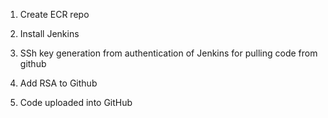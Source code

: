 1. Create ECR repo

2. Install Jenkins
3. SSh key generation from authentication of Jenkins for pulling code from github
4. Add RSA to Github
5. Code uploaded into GitHub
